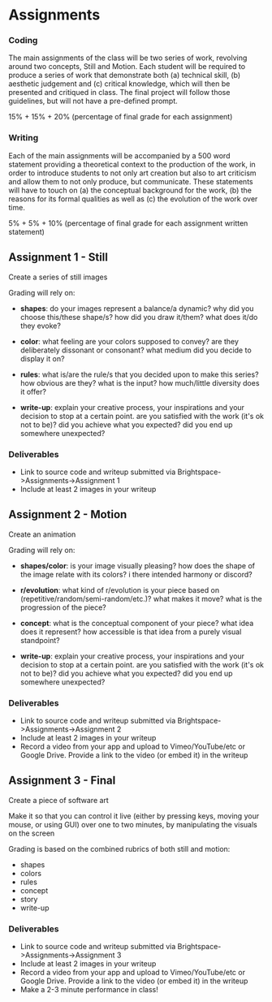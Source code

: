 # Assignments

### Coding
The main assignments of the class will be two series of work, revolving around two concepts, Still and Motion. Each student will be required to produce a series of work that demonstrate both (a) technical skill, (b) aesthetic judgement and (c) critical knowledge, which will then be presented and critiqued in class. The final project will follow those guidelines, but will not have a pre-defined prompt.

15% + 15% + 20% (percentage of final grade for each assignment)

### Writing
Each of the main assignments will be accompanied by a 500 word statement providing a theoretical context to the production of the work, in order to introduce students to not only art creation but also to art criticism and allow them to not only produce, but communicate. These statements will have to touch on (a) the conceptual background for the work, (b) the reasons for its formal qualities as well as (c) the evolution of the work over time.

5% + 5% + 10% (percentage of final grade for each assignment written statement)

## Assignment 1 - Still

Create a series of still images

Grading will rely on:

* **shapes**: do your images represent a balance/a dynamic? why did you choose this/these shape/s? how did you draw it/them? what does it/do they evoke?

* **color**: what feeling are your colors supposed to convey? are they deliberately dissonant or consonant? what medium did you decide to display it on?

* **rules**: what is/are the rule/s that you decided upon to make this series? how obvious are they? what is the input? how much/little diversity does it offer?

* **write-up**: explain your creative process, your inspirations and your decision to stop at a certain point. are you satisfied with the work (it's ok not to be)? did you achieve what you expected? did you end up somewhere unexpected?

### Deliverables
* Link to source code and writeup submitted via Brightspace->Assignments->Assignment 1
* Include at least 2 images in your writeup


## Assignment 2 - Motion

Create an animation

Grading will rely on:

* **shapes/color**: is your image visually pleasing? how does the shape of the image relate with its colors? i there intended harmony or discord?

* **r/evolution**: what kind of r/evolution is your piece based on (repetitive/random/semi-random/etc.)? what makes it move? what is the progression of the piece?

* **concept**: what is the conceptual component of your piece? what idea does it represent? how accessible is that idea from a purely visual standpoint?

* **write-up**: explain your creative process, your inspirations and your decision to stop at a certain point. are you satisfied with the work (it's ok not to be)? did you achieve what you expected? did you end up somewhere unexpected?

### Deliverables
* Link to source code and writeup submitted via Brightspace->Assignments->Assignment 2
* Include at least 2 images in your writeup
* Record a video from your app and upload to Vimeo/YouTube/etc or Google Drive. Provide a link to the video (or embed it) in the writeup


## Assignment 3 - Final

Create a piece of software art

Make it so that you can control it live (either by pressing keys, moving your mouse, or using GUI)
over one to two minutes, by manipulating the visuals on the screen

Grading is based on the combined rubrics of both still and motion:

* shapes
* colors
* rules
* concept
* story
* write-up

### Deliverables
* Link to source code and writeup submitted via Brightspace->Assignments->Assignment 3
* Include at least 2 images in your writeup
* Record a video from your app and upload to Vimeo/YouTube/etc or Google Drive. Provide a link to the video (or embed it) in the writeup
* Make a 2-3 minute performance in class!
